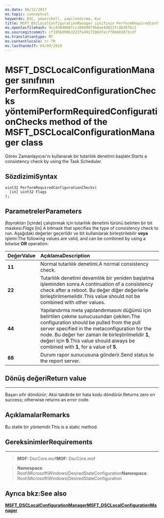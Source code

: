 ```yaml
---
ms.date: 06/12/2017
ms.topic: conceptual
keywords: DSC, powershell, yapılandırma, Kur
title: MSFT_DSCLocalConfigurationManager sınıfının PerformRequiredConfigurationChecks yöntemi
ms.openlocfilehash: 9cc4384088fcc39b09979b8ae4d023fc46307b13
ms.sourcegitcommit: cf195b090b3223fa4917206dfec7f0b603873cdf
ms.translationtype: MT
ms.contentlocale: tr-TR
ms.lasthandoff: 04/09/2018
---
```

# <a name="performrequiredconfigurationchecks-method-of-the-msftdsclocalconfigurationmanager-class"></a><span data-ttu-id="e929f-103">MSFT_DSCLocalConfigurationManager sınıfının PerformRequiredConfigurationChecks yöntemi</span><span class="sxs-lookup"><span data-stu-id="e929f-103">PerformRequiredConfigurationChecks method of the MSFT_DSCLocalConfigurationManager class</span></span>

<span data-ttu-id="e929f-104">Görev Zamanlayıcısı'nı kullanarak bir tutarlılık denetimi başlatır.</span><span class="sxs-lookup"><span data-stu-id="e929f-104">Starts a consistency check by using the Task Scheduler.</span></span>

<a name="syntax"></a><span data-ttu-id="e929f-105">Sözdizimi</span><span class="sxs-lookup"><span data-stu-id="e929f-105">Syntax</span></span>
------

```mof
uint32 PerformRequiredConfigurationChecks(
  [in] uint32 Flags
);
```

<a name="parameters"></a><span data-ttu-id="e929f-106">Parametreler</span><span class="sxs-lookup"><span data-stu-id="e929f-106">Parameters</span></span>
----------

<span data-ttu-id="e929f-107">*Bayrakları* \[içinde\] çalıştırmak için tutarlılık denetimi türünü belirten bir bit maskesi.</span><span class="sxs-lookup"><span data-stu-id="e929f-107">*Flags* \[in\] A bitmask that specifies the type of consistency check to run.</span></span> <span data-ttu-id="e929f-108">Aşağıdaki değerler geçerlidir ve bit kullanılarak birleştirilebilir **veya** işlemi:</span><span class="sxs-lookup"><span data-stu-id="e929f-108">The following values are valid, and can be combined by using a bitwise **OR** operation:</span></span>

|<span data-ttu-id="e929f-109">Değer</span><span class="sxs-lookup"><span data-stu-id="e929f-109">Value</span></span> |<span data-ttu-id="e929f-110">Açıklama</span><span class="sxs-lookup"><span data-stu-id="e929f-110">Description</span></span> |
|:--- |:---|
|<span data-ttu-id="e929f-111">**1**</span><span class="sxs-lookup"><span data-stu-id="e929f-111">**1**</span></span> | <span data-ttu-id="e929f-112">Normal tutarlılık denetimi.</span><span class="sxs-lookup"><span data-stu-id="e929f-112">A normal consistency check.</span></span> |
|<span data-ttu-id="e929f-113">**2**</span><span class="sxs-lookup"><span data-stu-id="e929f-113">**2**</span></span> | <span data-ttu-id="e929f-114">Tutarlılık denetimi devamlılık bir yeniden başlatma işleminden sonra.</span><span class="sxs-lookup"><span data-stu-id="e929f-114">A continuation of a consistency check after a reboot.</span></span> <span data-ttu-id="e929f-115">Bu değer diğer değerlerle birleştirilmemelidir.</span><span class="sxs-lookup"><span data-stu-id="e929f-115">This value should not be combined with other values.</span></span> |
|<span data-ttu-id="e929f-116">**4**</span><span class="sxs-lookup"><span data-stu-id="e929f-116">**4**</span></span> | <span data-ttu-id="e929f-117">Yapılandırma meta yapılandırmasını düğümü için belirtilen çekme sunucusundan çekilen.</span><span class="sxs-lookup"><span data-stu-id="e929f-117">The configuration should be pulled from the pull server specified in the metaconfiguration for the node.</span></span> <span data-ttu-id="e929f-118">Bu değer her zaman ile birleştirilmelidir **1**, değeri için **5**.</span><span class="sxs-lookup"><span data-stu-id="e929f-118">This value should always be combined with **1**, for a value of **5**.</span></span> |
|<span data-ttu-id="e929f-119">**8**</span><span class="sxs-lookup"><span data-stu-id="e929f-119">**8**</span></span> | <span data-ttu-id="e929f-120">Durum rapor sunucusuna gönderir.</span><span class="sxs-lookup"><span data-stu-id="e929f-120">Send status to the report server.</span></span> |

## <a name="return-value"></a><span data-ttu-id="e929f-121">Dönüş değeri</span><span class="sxs-lookup"><span data-stu-id="e929f-121">Return value</span></span>
------------

<span data-ttu-id="e929f-122">Başarı sıfır döndürür; Aksi takdirde bir hata kodu döndürür.</span><span class="sxs-lookup"><span data-stu-id="e929f-122">Returns zero on success; otherwise returns an error code.</span></span>

## <a name="remarks"></a><span data-ttu-id="e929f-123">Açıklamalar</span><span class="sxs-lookup"><span data-stu-id="e929f-123">Remarks</span></span>

<span data-ttu-id="e929f-124">Bu statik bir yöntemdir.</span><span class="sxs-lookup"><span data-stu-id="e929f-124">This is a static method.</span></span>

## <a name="requirements"></a><span data-ttu-id="e929f-125">Gereksinimler</span><span class="sxs-lookup"><span data-stu-id="e929f-125">Requirements</span></span>
------------
><span data-ttu-id="e929f-126">**MOF:** DscCore.mof</span><span class="sxs-lookup"><span data-stu-id="e929f-126">**MOF:** DscCore.mof</span></span>

><span data-ttu-id="e929f-127">**Namespace**: Root\Microsoft\Windows\DesiredStateConfiguration</span><span class="sxs-lookup"><span data-stu-id="e929f-127">**Namespace**: Root\Microsoft\Windows\DesiredStateConfiguration</span></span>


## <a name="see-also"></a><span data-ttu-id="e929f-128">Ayrıca bkz:</span><span class="sxs-lookup"><span data-stu-id="e929f-128">See also</span></span>


[<span data-ttu-id="e929f-129">**MSFT_DSCLocalConfigurationManager**</span><span class="sxs-lookup"><span data-stu-id="e929f-129">**MSFT_DSCLocalConfigurationManager**</span></span>](msft-dsclocalconfigurationmanager.md)